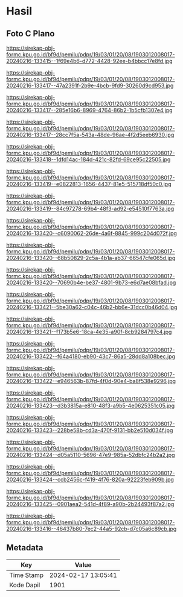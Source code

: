 # Hasil

## Foto C Plano

https://sirekap-obj-formc.kpu.go.id/bf9d/pemilu/pdpr/19/03/01/20/08/1903012008017-20240216-133415--1f69e4b6-d772-4428-92ee-b4bbcc17e8fd.jpg

https://sirekap-obj-formc.kpu.go.id/bf9d/pemilu/pdpr/19/03/01/20/08/1903012008017-20240216-133417--47a2391f-2b9e-4bcb-9fd9-30260d9cd953.jpg

https://sirekap-obj-formc.kpu.go.id/bf9d/pemilu/pdpr/19/03/01/20/08/1903012008017-20240216-133417--285e16b6-8969-4764-86b2-1b5cfb1307e4.jpg

https://sirekap-obj-formc.kpu.go.id/bf9d/pemilu/pdpr/19/03/01/20/08/1903012008017-20240216-133417--28cc7f5a-543a-48de-96ae-4f2d5eeb6930.jpg

https://sirekap-obj-formc.kpu.go.id/bf9d/pemilu/pdpr/19/03/01/20/08/1903012008017-20240216-133418--1dfd14ac-184d-421c-82fd-69ce95c22505.jpg

https://sirekap-obj-formc.kpu.go.id/bf9d/pemilu/pdpr/19/03/01/20/08/1903012008017-20240216-133419--e0822813-1656-4437-81e5-515718df50c0.jpg

https://sirekap-obj-formc.kpu.go.id/bf9d/pemilu/pdpr/19/03/01/20/08/1903012008017-20240216-133419--84c97278-69b4-48f3-ad92-e54510f7763a.jpg

https://sirekap-obj-formc.kpu.go.id/bf9d/pemilu/pdpr/19/03/01/20/08/1903012008017-20240216-133420--c6090062-26de-4a6f-8845-999c204d072f.jpg

https://sirekap-obj-formc.kpu.go.id/bf9d/pemilu/pdpr/19/03/01/20/08/1903012008017-20240216-133420--68b50829-2c5a-4b1a-ab37-66547cfe065d.jpg

https://sirekap-obj-formc.kpu.go.id/bf9d/pemilu/pdpr/19/03/01/20/08/1903012008017-20240216-133420--70690b4e-be37-4801-9b73-e6d7ae08bfad.jpg

https://sirekap-obj-formc.kpu.go.id/bf9d/pemilu/pdpr/19/03/01/20/08/1903012008017-20240216-133421--5be30a62-c04c-46b2-bb6e-31dcc0b46d04.jpg

https://sirekap-obj-formc.kpu.go.id/bf9d/pemilu/pdpr/19/03/01/20/08/1903012008017-20240216-133421--f173b5e6-18ca-4e35-a90f-8cb9284797c4.jpg

https://sirekap-obj-formc.kpu.go.id/bf9d/pemilu/pdpr/19/03/01/20/08/1903012008017-20240216-133422--f64a4180-eb90-43c7-86a5-28dd8a108bec.jpg

https://sirekap-obj-formc.kpu.go.id/bf9d/pemilu/pdpr/19/03/01/20/08/1903012008017-20240216-133422--e946563b-87fd-4f0d-90e4-ba8f538e9296.jpg

https://sirekap-obj-formc.kpu.go.id/bf9d/pemilu/pdpr/19/03/01/20/08/1903012008017-20240216-133423--d3b3815a-e810-48f3-a9b5-4e0625351c05.jpg

https://sirekap-obj-formc.kpu.go.id/bf9d/pemilu/pdpr/19/03/01/20/08/1903012008017-20240216-133423--228be58b-cd3a-470f-9131-bb2e510d034f.jpg

https://sirekap-obj-formc.kpu.go.id/bf9d/pemilu/pdpr/19/03/01/20/08/1903012008017-20240216-133424--d05a5110-5696-47e9-985a-52dbfc24b2a2.jpg

https://sirekap-obj-formc.kpu.go.id/bf9d/pemilu/pdpr/19/03/01/20/08/1903012008017-20240216-133424--ccb2456c-f419-4f76-820a-92223feb909b.jpg

https://sirekap-obj-formc.kpu.go.id/bf9d/pemilu/pdpr/19/03/01/20/08/1903012008017-20240216-133425--0901aea2-541d-4f89-a90b-2b24493f87a2.jpg

https://sirekap-obj-formc.kpu.go.id/bf9d/pemilu/pdpr/19/03/01/20/08/1903012008017-20240216-133416--46437b80-7ec2-44a5-92cb-d7c05a6c89cb.jpg


## Metadata

| Key        | Value               |
| ---------- | ------------------- |
| Time Stamp | 2024-02-17 13:05:41 |
| Kode Dapil | 1901                |



